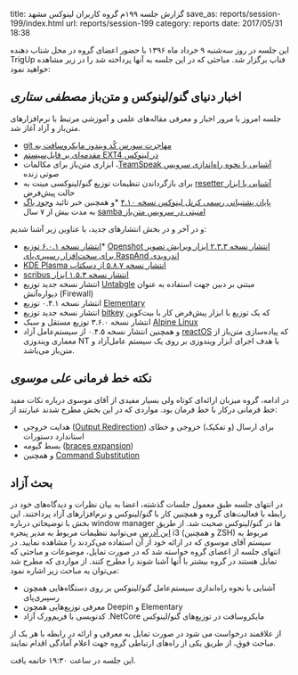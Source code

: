 title: گزارش جلسه ۱۹۹م گروه کاربران لینوکس مشهد
save_as: reports/session-199/index.html
url: reports/session-199
category: reports
date: 2017/05/31 18:38

این جلسه در روز سه‌شنبه ۹ خرداد ماه ۱۳۹۶ با حضور اعضای گروه در محل شتاب دهنده TrigUp فناپ برگزار شد. مباحثی که در این
جلسه به آنها پرداخته شد را در زیر مشاهده خواهید نمود:
<!--more-->

## اخبار دنیای گنو/لینوکس و متن‌باز *مصطفی ستاری*
جلسه امروز با مرور اخبار و معرفی مقاله‌های علمی و آموزشی مرتبط با نرم‌افزارهای متن‌باز و آزاد آغاز شد.

* ‫‫[مهاجرت سورس کُد ویندوز مایکروسافت به git‬](‪https://www.theregister.co.uk/2017/05/25/windows_is_now_built_on_git/‬)
* [مقدمه‌ای بر فایل‌سیستم EXT4 در لینوکس](https://www.theregister.co.uk/2017/05/25/windows_is_now_built_on_git)
* [‫آشنایی با نحوه راه‌اندازی سرویس TeamSpeak‬](‪https://www.rosehosting.com/blog/how-to-set-up-a-teamspeak-server-on-ubuntu-16-04/‬)،
ابزاری متن‌باز برای مکالمات صوتی زنده
* [‫آشنایی با ابزار resetter‬](http://www.2daygeek.com/resetter-reset-ubuntu-linux-mint-to-factory-default-settings)
 برای بازگرداندن تنظیمات توزیع گنو/لینوکسی مینت به حالت پیش‌فرض
* [‫پایان پشتیبانی رسمی کرنل لینوکس نسخه ۴.۱۰‬](‪https://linux.slashdot.org/story/17/05/22/0525216/linux-410-kernel-reaches-end-of-life?utm_source=rss0.9mainlinkanon&utm_medium=feed‬)
*و همچنین خبر تائید [‫وجود باگ امنیتی در سرویس متن‌باز samba‬](‪https://news.slashdot.org/story/17/05/27/0210259/wormable-code-execution-bug-lurked-in-samba-for-7-years?utm_source=rss0.9mainlinkanon&utm_medium=feed‬) به مدت بیش از ۷ سال

و در آخر و در بخش انتشارهای جدید، با عناوین زیر آشنا شدیم:

* [‫انتشار نسخه ۲.۳.۳ ابزار ویرایش تصویر Openshot‬](‪https://linux.slashdot.org/story/17/05/22/0525216/linux-410-kernel-reaches-end-of-life?utm_source=rss0.9mainlinkanon&utm_medium=feed‬)
*[‫انتشار نسخه ۶.۰.۱ توزیع اندرویدی RaspAnd برای سخت‌افزار رسپبری‌پای‬](‪http://linux.softpedia.com/blog/raspand-marshmallow-6-0-1-android-os-now-available-for-raspberry-pi-3-and-2-sbcs-515935.shtml‬)
* [‫انتشار نسخه ۵.۸.۷ از دسکتاپ KDE Plasma‬](‪http://news.softpedia.com/news/kde-plasma-5-8-7-lts-desktop-environment-released-with-over-60-improvements-515970.shtml‬)
* [‫انتشار نسخه ۱.۵.۳ ابزار scribus‬](‪https://wiki.scribus.net/canvas/1.5.3_Release‬)
* انتشار نسخه جدید توزیع [Untabgle](http://distrowatch.com/?newsid=09828) مبتنی بر دبین جهت استفاده به عنوان دیواره‌آتش (Firewall)
* انتشار نسخه ۰.۴.۱ توزیع [Elementary](http://distrowatch.com/?newsid=09830)
* انتشار نسخه جدید توزیع [bitkey](http://distrowatch.com/?newsid=09836) که یک توزیع با ابزار پیش‌فرض کار با بیت‌کوین
* انتشار نسخه ۳.۶.۰ توزیع مستقل و سبک [Alpine Linux](http://distrowatch.com/?newsid=09836)
* و همچنین انتشار نسخه ۰.۴.۵ از سیستم‌عامل آزاد [reactOS](http://distrowatch.com/?newsid=09831) که
پیاده‌سازی متن‌باز از معماری ویندوزی NT با هدف اجرای ابزار ویندوزی بر روی یک سیستم عامل‌آزاد و متن‌باز می‌باشد.

## نکته خط فرمانی *علی موسوی*
در ادامه، گروه میزبان ارائه‌ای کوتاه ولی بسیار مفیدی از آقای موسوی درباره نکات مفید خط فرمانی درکار با خط فرمان بود. مواردی که در این بخش
مطرح شدند عبارتند از:

* هدایت خروجی ([Output Redirection](http://www.tldp.org/LDP/abs/html/io-redirection.html))
برای ارسال (و تفکیک) خروجی و خطای استاندارد دستورات
* بسط گیومه ([braces expansion](http://www.tldp.org/LDP/Bash-Beginners-Guide/html/sect_03_04.html))
* و همچنین [Command Substitution](http://www.tldp.org/LDP/abs/html/commandsub.html)

## بحث آزاد
در انتهای جلسه طبق معمول جلسات گذشته، اعضا به بیان نظرات و دیدگاه‌های خود در رابطه با فعالیت‌های گروه و همچنین کار با گنو/لینوکس
و نرم‌افزارهای آزاد پرداختند. این بخش با توضیحاتی درباره window manager ها در گنو/لینوکس صحبت شد. از طریق 
[این آدرس](https://github.com/tuxitop/dotfiles) می‌توانید تنظیمات مربوط به مدیر پنجره i3 (و همچنین ZSH) مربوط به
سیستم آقای موسوی که در ارائه خود از آن استفاده می‌کردند را مشاهده نمایید.
در انتهای جلسه از  اعضای گروه خواسته شد که در صورت تمایل، موضوعات و مباحثی که تمایل هستند در گروه بیشتر با آنها آشنا شوند را
مطرح کنند. از مواردی که مطرح شد می‌توان به مباحث زیر اشاره نمود:

* آشنایی با نحوه راه‌اندازی سیستم‌عامل گنو/لینوکس بر روی دستگاه‌هایی همچون رسپبری‌پای
* معرفی  توزیع‌هایی همچون Deepin و Elementary
* کدنویسی با فریم‌ورک آزاد ‪.NetCore‬ مایکروسافت در توزیع‌های گنو/لینوکس

از علاقمند درخواست می شود در صورت تمایل به معرفی و ارائه در رابطه با هر یک از مباحث فوق، از طریق یکی از راه‌های ارتباطی گروه
جهت اعلام آمادگی اقدام نمایند.

این جلسه در ساعت ۱۹:۳۰ خاتمه یافت.

